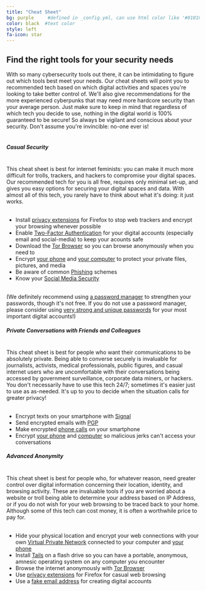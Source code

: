 ```yaml
---
title: "Cheat Sheet"
bg: purple     #defined in _config.yml, can use html color like '#010101'
color: black  #text color
style: left
fa-icon: star
---
```


<p>
	<h2 class="text-white">Find the right tools for <strong>your</strong> security needs</h2>
</p>
With so many cybersecurity tools out there, it can be intimidating to figure out which tools best meet your needs. Our cheat sheets will point you to recommended tech based on which digital activities and spaces you're looking to take better control of. We'll also give recommendations for the more experienced cyberpunks that may need more hardcore security than your average person. Just make sure to keep in mind that regardless of which tech you decide to use, nothing in the digital world is 100% guaranteed to be secure! So always be vigilant and conscious about your security. Don't assume you're invincible: no-one ever is!
<br>
<br>

<div class="recommend">
<h5 class="text-white"><strong>Casual Security</strong></h5>
<br>
This cheat sheet is best for internet feminists: you can make it much more difficult for trolls, trackers, and hackers to compromise your digital spaces. Our recommended tech for you is all free, requires only minimal set-up, and gives you easy options for securing your digital spaces and data. With almost all of this tech, you rarely have to think about what it's doing: it just works.<br>
<br>
<ul>
	<li>Install <a href="#privacyextensions">privacy extensions</a> for Firefox to stop web trackers and encrypt your browsing whenever possible</li>
	<li>Enable <a href="#twofactor">Two-Factor Authentication</a> for your digital accounts (especially email and social-media) to keep your acounts safe</li>
	<li>Download the <a href="#tor">Tor Browser</a> so you can browse anonymously when you need to</li>
	<li>Encrypt <a href="#phoneencryption">your phone</a> and <a href="#computerencryption">your computer</a> to protect your private files, pictures, and media</li>
	<li>Be aware of common <a href="#phishing">Phishing</a> schemes</a></li>
	<li>Know your <a href="#privacysettings">Social Media Security</a></li>
</ul>
<br>
(We definitely recommend using <a href="#passwordmanager">a password manager</a> to strengthen your passwords, though it's not free. If you do not use a password manager, please consider using <a href="#strongpasswords">very strong and unique passwords</a> for your most important digital accounts!)
</div>

<div class="recommend">
<h5 class="text-white"><strong>Private Conversations with Friends and Colleagues</strong></h5>
<br>
This cheat sheet is best for people who want their communications to be absolutely private. Being able to converse securely is invaluable for journalists, activists, medical professionals, public figures, and casual internet users who are uncomfortable with their conversations being accessed by government surveillance, corporate data miners, or hackers. You don't necessarily have to use this tech 24/7; sometimes it's easier just to use as as-needed. It's up to you to decide when the situation calls for greater privacy!<br>
<br>
<ul>
	<li>Encrypt texts on your smartphone with <a href="#sms">Signal</a></li>
	<li>Send encrypted emails with <a href="#pgp">PGP</a></li>
	<li>Make encrypted <a href="#phonecalls">phone calls</a> on your smartphone</li>
	<li>Encrypt <a href="#phoneencryption">your phone</a> and <a href="#computerencryption">computer</a> so malicious jerks can't access your conversations</li>
</ul>
</div>

<div class="recommend">
<h5 class="text-white"><strong>Advanced Anonymity</strong></h5>
<br>
This cheat sheet is best for people who, for whatever reason, need greater control over digital information concerning their location, identity, and browsing activity. These are invaluable tools if you are worried about a website or troll being able to determine your address based on IP Address, or if you do not wish for your web browsing to be traced back to your home. Although some of this tech can cost money, it is often a worthwhile price to pay for.<br>
<br>
<ul>
	<li>Hide your physical location and encrypt your web connections with your own <a href="#vpn">Virtual Private Network</a> connected to your computer and <a href="#phonevpn">your phone</a></li>
	<li>Install <a href="#tails">Tails</a> on a flash drive so you can have a portable, anonymous, amnesic operating system on any computer you encounter</li>
	<li>Browse the internet anonymously with <a href="#tor">Tor Browser</a></li>
	<li>Use <a href="#privacyextensions">privacy extensions</a> for Firefox for casual web browsing</li>
	<li>Use a <a href="#fakeemail">fake email address</a> for creating digital accounts</li>
</ul>
</div>
